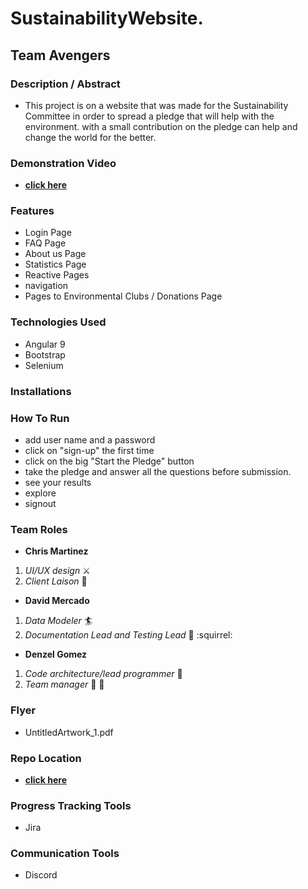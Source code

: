 
# SustainabilityWebsite.

## Team Avengers

### Description / Abstract
  - This project is on a website that was made for the Sustainability Committee in order to spread a pledge that 
    will help with the environment. with a small contribution on the pledge can help and change the world for the
    better.
    
### Demonstration Video
 - [**click here**](https://www.youtube.com/watch?v=VRr0vG4C6y8&feature=youtu.be)
 
### Features
- Login Page
- FAQ Page
- About us Page
- Statistics Page
- Reactive Pages
- navigation 
- Pages to Environmental Clubs / Donations Page

### Technologies Used
 - Angular 9
 - Bootstrap
 - Selenium
 
### Installations

### How To Run
- add user name and a password
- click on "sign-up" the first time
- click on the big "Start the Pledge" button
- take the pledge and answer all the questions before submission.
- see your results
- explore
- signout

### Team Roles  
* **Chris Martinez**
1. _UI/UX design_ :crossed_swords:
2. _Client Laison_ :tokyo_tower:

* **David Mercado**
1. _Data Modeler_ :surfer:
2. _Documentation Lead and Testing Lead_ :bookmark_tabs: :squirrel:

* **Denzel Gomez**
1. _Code architecture/lead programmer_ :hammer: 
2. _Team manager_ :santa: :gift:

### Flyer
- UntitledArtwork_1.pdf
###  Repo Location
  - [**click here**](https://github.com/GGC-SD/SustainabilityWebsite)

###  Progress Tracking Tools
  - Jira

###   Communication Tools
  - Discord
